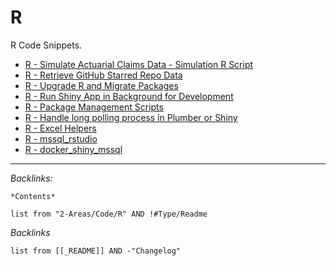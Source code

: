 # R

<!-- optional markdown-notes-tree directory description starts here -->

R Code Snippets.

<!-- optional markdown-notes-tree directory description ends here -->

* [R - Simulate Actuarial Claims Data - Simulation R Script](R%20-%20Simulate%20Actuarial%20Claims%20Data%20-%20Simulation%20R%20Script.md)
* [R - Retrieve GitHub Starred Repo Data](R%20-%20Retrieve%20GitHub%20Starred%20Repo%20Data.md)
* [R - Upgrade R and Migrate Packages](R%20-%20Upgrade%20R%20and%20Migrate%20Packages.md)
* [R - Run Shiny App in Background for Development](R%20-%20Run%20Shiny%20App%20in%20Background%20for%20Development.md)
* [R - Package Management Scripts](R%20-%20Package%20Management%20Scripts.md)
* [R - Handle long polling process in Plumber or Shiny](R%20-%20Handle%20long%20polling%20process%20in%20Plumber%20or%20Shiny.md)
* [R - Excel Helpers](R%20-%20Excel%20Helpers.md)
* [R - mssql_rstudio](R%20-%20mssql_rstudio.md)
* [R - docker_shiny_mssql](R%20-%20docker_shiny_mssql.md)

---

*Backlinks:*

<!-- dataview start -->

````
*Contents*
````

````dataview
list from "2-Areas/Code/R" AND !#Type/Readme
````

*Backlinks*

````dataview
list from [[_README]] AND -"Changelog"
````

<!-- dataview end -->
